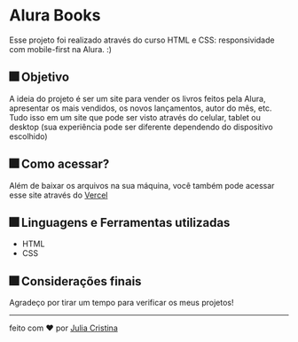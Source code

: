 # Alura Books
 Esse projeto foi realizado através do curso HTML e CSS: responsividade com mobile-first na Alura. :) 
  
 ## 🎆 Objetivo 
  A ideia do projeto é ser um site para vender os livros feitos pela Alura, apresentar os mais vendidos, os novos lançamentos, autor do mês, etc. Tudo isso em um site que pode ser visto através do celular, tablet ou desktop (sua experiência pode ser diferente dependendo do dispositivo escolhido)
  
 ## 🎆 Como acessar? 
 Além de baixar os arquivos na sua máquina, você também pode acessar esse site através do [Vercel](https://alurabook-tau-three.vercel.app) 
  
 ## 🎆 Linguagens e Ferramentas utilizadas 
 * HTML 
 * CSS 
  
 ## 🎆 Considerações finais 
 Agradeço por tirar um tempo para verificar os meus projetos! 
  
 --- 
 feito com ❤ por [Julia Cristina](https://github.com/juliaclook)